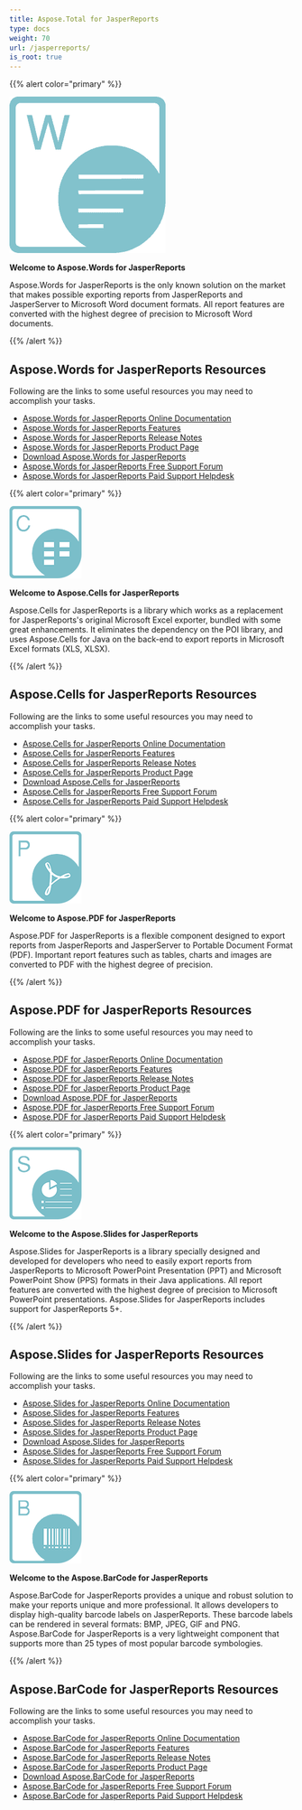 ```yaml
---
title: Aspose.Total for JasperReports
type: docs
weight: 70
url: /jasperreports/
is_root: true
---
```


{{% alert color="primary" %}} 

**![Aspose.Words for JasperReports](home_1)**

**Welcome to Aspose.Words for JasperReports**

Aspose.Words for JasperReports is the only known solution on the market that makes possible exporting reports from JasperReports and JasperServer to Microsoft Word document formats. All report features are converted with the highest degree of precision to Microsoft Word documents.

{{% /alert %}}

## **Aspose.Words for JasperReports Resources**

Following are the links to some useful resources you may need to accomplish your tasks.

- [Aspose.Words for JasperReports Online Documentation](/words/jasperreports/)
- [Aspose.Words for JasperReports Features](/words/jasperreports/feature-tour/)
- [Aspose.Words for JasperReports Release Notes](/words/jasperreports/release-notes/)
- [Aspose.Words for JasperReports Product Page](https://products.aspose.com/words/jasperreports)
- [Download Aspose.Words for JasperReports](https://downloads.aspose.com/words/jasperreports)
- [Aspose.Words for JasperReports Free Support Forum](https://forum.aspose.com/c/words)
- [Aspose.Words for JasperReports Paid Support Helpdesk](https://helpdesk.aspose.com/)
  
{{% alert color="primary" %}} 

**![Aspose.Cells for JasperReports](aspose-Cells-for-JasperReports.png)**

**Welcome to Aspose.Cells for JasperReports**

Aspose.Cells for JasperReports is a library which works as a replacement for JasperReports's original Microsoft Excel exporter, bundled with some great enhancements. It eliminates the dependency on the POI library, and uses Aspose.Cells for Java on the back-end to export reports in Microsoft Excel formats (XLS, XLSX).

{{% /alert %}}

## **Aspose.Cells for JasperReports Resources**

Following are the links to some useful resources you may need to accomplish your tasks.

- [Aspose.Cells for JasperReports Online Documentation](/cells/jasperreports/)
- [Aspose.Cells for JasperReports Features](/cells/jasperreports/feature-tour/)
- [Aspose.Cells for JasperReports Release Notes](/cells/jasperreports/release-notes/)
- [Aspose.Cells for JasperReports Product Page](https://products.aspose.com/cells/jasperreports)
- [Download Aspose.Cells for JasperReports](https://downloads.aspose.com/cells/jasperreports)
- [Aspose.Cells for JasperReports Free Support Forum](https://forum.aspose.com/c/cells)
- [Aspose.Cells for JasperReports Paid Support Helpdesk](https://helpdesk.aspose.com/)

{{% alert color="primary" %}} 

**![Aspose.PDF for JasperReports](aspose-Pdf-for-JasperReports.png)**

**Welcome to Aspose.PDF for JasperReports**

Aspose.PDF for JasperReports is a flexible component designed to export reports from JasperReports and JasperServer to Portable Document Format (PDF). Important report features such as tables, charts and images are converted to PDF with the highest degree of precision.

{{% /alert %}}

## **Aspose.PDF for JasperReports Resources**

Following are the links to some useful resources you may need to accomplish your tasks.

- [Aspose.PDF for JasperReports Online Documentation](/pdf/jasperreports/)
- [Aspose.PDF for JasperReports Features](/pdf/jasperreports/feature-tour/)
- [Aspose.PDF for JasperReports Release Notes](/pdf/jasperreports/release-notes/)
- [Aspose.PDF for JasperReports Product Page](https://products.aspose.com/pdf/jasperreports)
- [Download Aspose.PDF for JasperReports](https://downloads.aspose.com/pdf/jasperreports)
- [Aspose.PDF for JasperReports Free Support Forum](https://forum.aspose.com/c/pdf)
- [Aspose.PDF for JasperReports Paid Support Helpdesk](https://helpdesk.aspose.com/)

{{% alert color="primary" %}} 

![Aspose.Slides for JasperReports](home_2.png)

**Welcome to the Aspose.Slides for JasperReports**

Aspose.Slides for JasperReports is a library specially designed and developed for developers who need to easily export reports from JasperReports to Microsoft PowerPoint Presentation (PPT) and Microsoft PowerPoint Show (PPS) formats in their Java applications. All report features are converted with the highest degree of precision to Microsoft PowerPoint presentations. Aspose.Slides for JasperReports includes support for JasperReports 5+.

{{% /alert %}} 

## **Aspose.Slides for JasperReports Resources**

Following are the links to some useful resources you may need to accomplish your tasks.

- [Aspose.Slides for JasperReports Online Documentation](/slides/jasperreports/)
- [Aspose.Slides for JasperReports Features](/slides/jasperreports/features/)
- [Aspose.Slides for JasperReports Release Notes](/slides/jasperreports/release-notes/)
- [Aspose.Slides for JasperReports Product Page](https://products.aspose.com/slides/jasperreports)
- [Download Aspose.Slides for JasperReports](https://downloads.aspose.com/slides/jasperreports)
- [Aspose.Slides for JasperReports Free Support Forum](https://forum.aspose.com/c/slides)
- [Aspose.Slides for JasperReports Paid Support Helpdesk](https://helpdesk.aspose.com/)

{{% alert color="primary" %}} 

![Aspose.BarCode for JasperReports](aspose-BarCode-for-JasperReports.png)

**Welcome to the Aspose.BarCode for JasperReports**

Aspose.BarCode for JasperReports provides a unique and robust solution to make your reports unique and more professional. It allows developers to display high-quality barcode labels on JasperReports. These barcode labels can be rendered in several formats: BMP, JPEG, GIF and PNG. Aspose.BarCode for JasperReports is a very lightweight component that supports more than 25 types of most popular barcode symbologies.

{{% /alert %}} 

## **Aspose.BarCode for JasperReports Resources**

Following are the links to some useful resources you may need to accomplish your tasks.

- [Aspose.BarCode for JasperReports Online Documentation](/barcode/jasperreports/)
- [Aspose.BarCode for JasperReports Features](/barcode/jasperreports/features/)
- [Aspose.BarCode for JasperReports Release Notes](/barcode/jasperreports/release-notes/)
- [Aspose.BarCode for JasperReports Product Page](https://products.aspose.com/barcode/jasperreports)
- [Download Aspose.BarCode for JasperReports](https://downloads.aspose.com/barcode/jasperreports)
- [Aspose.BarCode for JasperReports Free Support Forum](https://forum.aspose.com/c/barcode)
- [Aspose.BarCode for JasperReports Paid Support Helpdesk](https://helpdesk.aspose.com/)